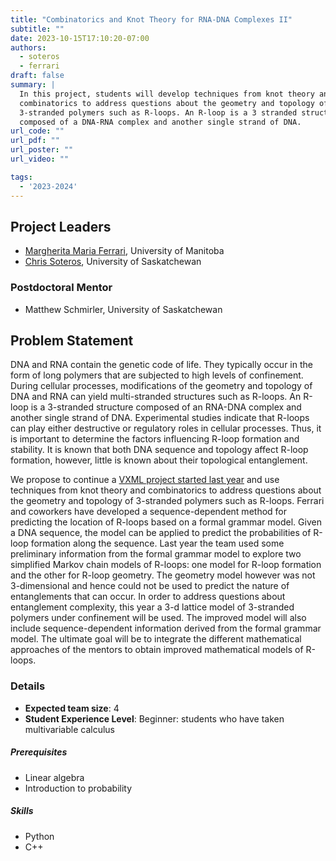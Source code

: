 ```yaml
---
title: "Combinatorics and Knot Theory for RNA-DNA Complexes II"
subtitle: ""
date: 2023-10-15T17:10:20-07:00
authors:
  - soteros
  - ferrari
draft: false
summary: |
  In this project, students will develop techniques from knot theory and
  combinatorics to address questions about the geometry and topology of
  3-stranded polymers such as R-loops. An R-loop is a 3 stranded structure
  composed of a DNA-RNA complex and another single strand of DNA.
url_code: ""
url_pdf: ""
url_poster: ""
url_video: ""

tags:
  - '2023-2024'
---
```


## Project Leaders
  * [Margherita Maria Ferrari](/authors/ferrari/), University of Manitoba
  * [Chris Soteros](/authors/soteros/), University of Saskatchewan

### Postdoctoral Mentor
  * Matthew Schmirler, University of Saskatchewan

## Problem Statement

DNA and RNA contain the genetic code of life. They typically occur in the form
of long polymers that are subjected to high levels of confinement. During
cellular processes, modifications of the geometry and topology of DNA and RNA
can yield multi-stranded structures such as R-loops. An R-loop is a 3-stranded
structure composed of an RNA-DNA complex and another single strand of DNA.
Experimental studies indicate that R-loops can play either destructive or
regulatory roles in cellular processes. Thus, it is important to determine the
factors influencing R-loop formation and stability. It is known that both DNA
sequence and topology affect R-loop formation, however, little is known about
their topological entanglement.

We propose to continue a [VXML project started last
year](/projects/2022-2023/combinatorics/) and use techniques from knot theory
and combinatorics to address questions about the geometry and topology of
3-stranded polymers such as R-loops. Ferrari and coworkers have developed a
sequence-dependent method for predicting the location of R-loops based on a
formal grammar model. Given a DNA sequence, the model can be applied to predict
the probabilities of R-loop formation along the sequence. Last year the team
used some preliminary information from the formal grammar model to explore two
simplified Markov chain models of R-loops: one model for R-loop formation and
the other for R-loop geometry. The geometry model however was not 3-dimensional
and hence could not be used to predict the nature of entanglements that can
occur. In order to address questions about entanglement complexity, this year a
3-d lattice model of 3-stranded polymers under confinement will be used. The
improved model will also include sequence-dependent information derived from the
formal grammar model. The ultimate goal will be to integrate the different
mathematical approaches of the mentors to obtain improved mathematical models of
R-loops.

### Details
  * **Expected team size**: 4
  * **Student Experience Level**: Beginner: students who have taken multivariable
    calculus

##### Prerequisites
  * Linear algebra
  * Introduction to probability

##### Skills
  * Python
  * C++
